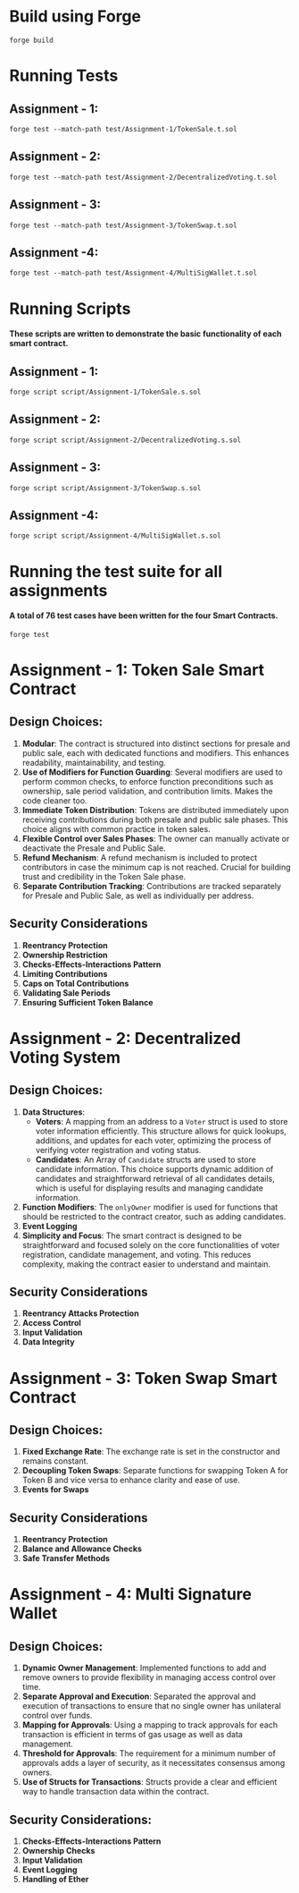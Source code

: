 # Build using Forge
`forge build`

# Running Tests

## Assignment - 1:
`forge test --match-path test/Assignment-1/TokenSale.t.sol`

## Assignment - 2:
`forge test --match-path test/Assignment-2/DecentralizedVoting.t.sol`

## Assignment - 3:
`forge test --match-path test/Assignment-3/TokenSwap.t.sol`

## Assignment -4:
`forge test --match-path test/Assignment-4/MultiSigWallet.t.sol`

# Running Scripts

#### These scripts are written to demonstrate the basic functionality of each smart contract.

## Assignment - 1:
`forge script script/Assignment-1/TokenSale.s.sol`

## Assignment - 2:
`forge script script/Assignment-2/DecentralizedVoting.s.sol`

## Assignment - 3:
`forge script script/Assignment-3/TokenSwap.s.sol`

## Assignment -4:
`forge script script/Assignment-4/MultiSigWallet.s.sol`

# Running the test suite for all assignments

#### A total of 76 test cases have been written for the four Smart Contracts.
`forge test`

# Assignment - 1: Token Sale Smart Contract

## Design Choices:
1. **Modular**: The contract is structured into distinct sections for presale and public sale, each with dedicated functions and modifiers. This enhances readability, maintainability, and testing.
2. **Use of Modifiers for Function Guarding**: Several modifiers are used to perform common checks, to enforce function preconditions such as ownership, sale period validation, and contribution limits. Makes the code cleaner too.
3. **Immediate Token Distribution**: Tokens are distributed immediately upon receiving contributions during both presale and public sale phases. This choice aligns with common practice in token sales.
4. **Flexible Control over Sales Phases**: The owner can manually activate or deactivate the Presale and Public Sale.
5. **Refund Mechanism**: A refund mechanism is included to protect contributors in case the minimum cap is not reached. Crucial for building trust and credibility in the Token Sale phase.
6. **Separate Contribution Tracking**: Contributions are tracked separately for Presale and Public Sale, as well as individually per address.

## Security Considerations
1. **Reentrancy Protection**
2. **Ownership Restriction**
3. **Checks-Effects-Interactions Pattern**
4. **Limiting Contributions**
5. **Caps on Total Contributions**
6. **Validating Sale Periods**
7. **Ensuring Sufficient Token Balance**

# Assignment - 2: Decentralized Voting System

## Design Choices:
1. **Data Structures**:
   - **Voters**: A mapping from an address to a `Voter` struct is used to store voter information efficiently. This structure allows for quick lookups, additions, and updates for each voter, optimizing the process of verifying voter registration and voting status.
   - **Candidates**: An Array of `Candidate` structs are used to store candidate information. This choice supports dynamic addition of candidates and straightforward retrieval of all candidates details, which is useful for displaying results and managing candidate information.
2. **Function Modifiers**: The `onlyOwner` modifier is used for functions that should be restricted to the contract creator, such as adding candidates.
3. **Event Logging**
4. **Simplicity and Focus**: The smart contract is designed to be straightforward and focused solely on the core functionalities of voter registration, candidate management, and voting. This reduces complexity, making the contract easier to understand and maintain.

## Security Considerations
1. **Reentrancy Attacks Protection**
2. **Access Control**
3. **Input Validation**
4. **Data Integrity**

# Assignment - 3: Token Swap Smart Contract

## Design Choices:
1. **Fixed Exchange Rate**: The exchange rate is set in the constructor and remains constant.
2. **Decoupling Token Swaps**: Separate functions for swapping Token A for Token B and vice versa to enhance clarity and ease of use.
3. **Events for Swaps**

## Security Considerations
1. **Reentrancy Protection**
2. **Balance and Allowance Checks**
3. **Safe Transfer Methods**

# Assignment - 4: Multi Signature Wallet

## Design Choices:
1. **Dynamic Owner Management**: Implemented functions to add and remove owners to provide flexibility in managing access control over time.
2. **Separate Approval and Execution**: Separated the approval and execution of transactions to ensure that no single owner has unilateral control over funds.
3. **Mapping for Approvals**: Using a mapping to track approvals for each transaction is efficient in terms of gas usage as well as data management.
4. **Threshold for Approvals**: The requirement for a minimum number of approvals adds a layer of security, as it necessitates consensus among owners.
5. **Use of Structs for Transactions**: Structs provide a clear and efficient way to handle transaction data within the contract.

## Security Considerations:
1. **Checks-Effects-Interactions Pattern**
2. **Ownership Checks**
3. **Input Validation**
4. **Event Logging**
5. **Handling of Ether**